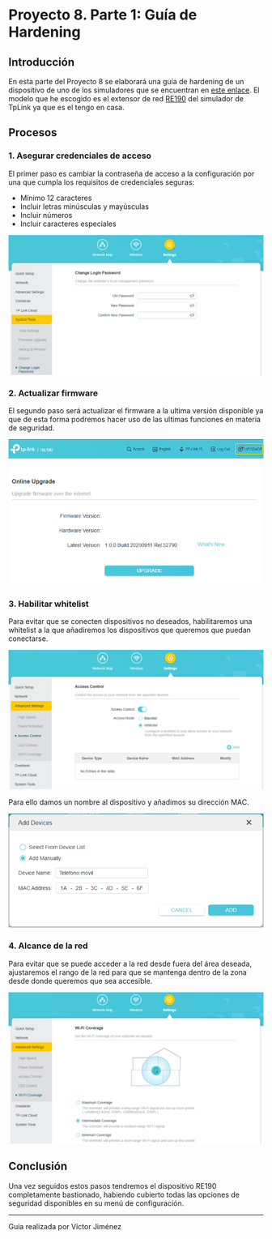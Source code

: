 # Proyecto 8. Parte 1: Guía de Hardening

## Introducción

En esta parte del Proyecto 8 se elaborará una guía de hardening de un dispositivo de uno de los simuladores que se encuentran en [este enlace](https://routersecurity.org/resources.php). El modelo que he escogido es el extensor de red [RE190](https://emulator.tp-link.com/re190-eu-v5/index.html#firmwareCloud) del simulador de TpLink ya que es el tengo en casa.

## Procesos

### 1. Asegurar credenciales de acceso

El primer paso es cambiar la contraseña de acceso a la configuración por una que cumpla los requisitos de credenciales seguras:

- Mínimo 12 caracteres
- Incluir letras minúsculas y mayúsculas
- Incluir números
- Incluir caracteres especiales

![1-ChangePassword.png](./img/HardeningRE190/1-ChangePassword.png)

### 2. Actualizar firmware

El segundo paso será actualizar el firmware a la ultima versión disponible ya que de esta forma podremos hacer uso de las ultimas funciones en materia de seguridad.

![2-UpgradeButtonHeader.png](./img/HardeningRE190/2-UpgradeButtonHeader.png)

![3-UpgradeFirmware.png](./img/HardeningRE190/3-UpgradeFirmware.png)

### 3. Habilitar whitelist

Para evitar que se conecten dispositivos no deseados, habilitaremos una whitelist a la que añadiremos los dispositivos que queremos que puedan conectarse.

![4-SetWhitelist.png](./img/HardeningRE190/4-SetWhitelist.png)

Para ello damos un nombre al dispositivo y añadimos su dirección MAC.

![5-AddDeviceMAC.png](./img/HardeningRE190/5-AddDeviceMAC.png)

### 4. Alcance de la red

Para evitar que se puede acceder a la red desde fuera del área deseada, ajustaremos el rango de la red para que se mantenga dentro de la zona desde donde queremos que sea accesible.

![6-WiFiCoverage.png](./img/HardeningRE190/6-WiFiCoverage.png)

## Conclusión

Una vez seguidos estos pasos tendremos el dispositivo RE190 completamente bastionado, habiendo cubierto todas las opciones de seguridad disponibles en su menú de configuración.

---

Guía realizada por Víctor Jiménez
